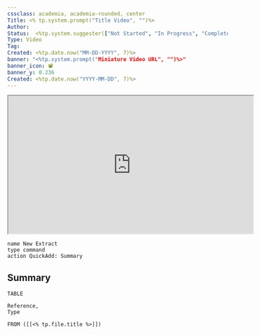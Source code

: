 ```yaml
---
cssclass: academia, academia-rounded, center
Title: <% tp.system.prompt("Title Video", "")%>
Author: 
Status:  <%tp.system.suggester(["Not Started", "In Progress", "Completed"], ["Not Started", "In Progress", "Completed"])%>
Type: Video
Tag:
Created: <%tp.date.now("MM-DD-YYYY", 7)%>
banner: "<%tp.system.prompt("Miniature Video URL", "")%>"
banner_icon: 📽️
banner_y: 0.236
Created: <%tp.date.now("YYYY-MM-DD", 7)%>
---
```


<center><iframe width="560" height="315" src="https://www.youtube.com/embed/<%tp.system.prompt("YouTube code E.g (2rV13ahS2gs) ", "")%>" title="YouTube video player" frameborder="0" allow="accelerometer; autoplay; clipboard-write; encrypted-media; gyroscope; picture-in-picture" allowfullscreen></iframe></center>

```button
name New Extract
type command
action QuickAdd: Summary
```


## Summary 

```dataview
TABLE 

Reference,
Type

FROM ([[<% tp.file.title %>]])
```



